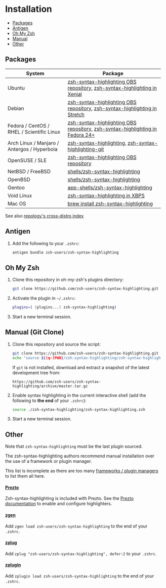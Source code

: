 # Installation

* [Packages](#packages)
* [Antigen](#antigen)
* [Oh My Zsh](#oh-my-zsh)
* [Manual](#manual-git-clone)
* [Other](#other)

## Packages

| System  | Package |
| ------------- | ------------- |
| Ubuntu | [zsh-syntax-highlighting OBS repository][obs-repository], [zsh-syntax-highlighting in Xenial][ubuntu-package] |
| Debian | [zsh-syntax-highlighting OBS repository][obs-repository], [zsh-syntax-highlighting in Stretch][debian-package] |
| Fedora / CentOS / RHEL / Scientific Linux | [zsh-syntax-highlighting OBS repository][obs-repository], [zsh-syntax-highlighting in Fedora 24+][fedora-package-alt] |
| Arch Linux / Manjaro / Antergos / Hyperbola | [zsh-syntax-highlighting][arch-package], [zsh-syntax-highlighting-git][AUR-package] |
| OpenSUSE / SLE | [zsh-syntax-highlighting OBS repository][obs-repository] |
| NetBSD / FreeBSD | [shells/zsh-syntax-highlighting][freebsd-port] |
| OpenBSD | [shells/zsh-syntax-highlighting][openbsd-port] |
| Gentoo | [app-shells/zsh-syntax-highlighting][gentoo-repository] |
| Void Linux | [zsh-syntax-highlighting in XBPS][void-package] |
| Mac OS | [brew install zsh-syntax-highlighting][brew-package] |

[arch-package]: https://www.archlinux.org/packages/zsh-syntax-highlighting
[AUR-package]: https://aur.archlinux.org/packages/zsh-syntax-highlighting-git
[brew-package]: https://github.com/Homebrew/homebrew-core/blob/master/Formula/zsh-syntax-highlighting.rb
[debian-package]: https://packages.debian.org/zsh-syntax-highlighting
[fedora-package]: https://apps.fedoraproject.org/packages/zsh-syntax-highlighting
[fedora-package-alt]: https://bodhi.fedoraproject.org/updates/?packages=zsh-syntax-highlighting
[freebsd-port]: http://www.freshports.org/textproc/zsh-syntax-highlighting/
[gentoo-repository]: https://packages.gentoo.org/packages/app-shells/zsh-syntax-highlighting
[netbsd-port]: http://cvsweb.netbsd.org/bsdweb.cgi/pkgsrc/shells/zsh-syntax-highlighting/
[obs-repository]: https://software.opensuse.org/download.html?project=shells%3Azsh-users%3Azsh-syntax-highlighting&package=zsh-syntax-highlighting
[openbsd-port]: https://cvsweb.openbsd.org/ports/shells/zsh-syntax-highlighting/
[ubuntu-package]: https://launchpad.net/ubuntu/+source/zsh-syntax-highlighting
[void-package]: https://github.com/void-linux/void-packages/tree/master/srcpkgs/zsh-syntax-highlighting

See also [repology's cross-distro index](https://repology.org/metapackage/zsh-syntax-highlighting/versions)

## Antigen

1. Add the following to your `.zshrc`:

    ```sh
    antigen bundle zsh-users/zsh-syntax-highlighting
    ```

## Oh My Zsh

1. Clone this repository in oh-my-zsh's plugins directory:

    ```zsh
    git clone https://github.com/zsh-users/zsh-syntax-highlighting.git ${ZSH_CUSTOM:-~/.oh-my-zsh/custom}/plugins/zsh-syntax-highlighting
    ```

2. Activate the plugin in `~/.zshrc`:

    ```zsh
    plugins=( [plugins...] zsh-syntax-highlighting)
    ```

3. Start a new terminal session.

## Manual (Git Clone)

1. Clone this repository and source the script:

    ```sh
    git clone https://github.com/zsh-users/zsh-syntax-highlighting.git
    echo "source ${(q-)PWD}/zsh-syntax-highlighting/zsh-syntax-highlighting.zsh" >> ${ZDOTDIR:-$HOME}/.zshrc
    ```
    
    If `git` is not installed, download and extract a snapshot of the latest development tree from:
    ```
    https://github.com/zsh-users/zsh-syntax-highlighting/archive/master.tar.gz
    ```

2. Enable syntax highlighting in the current interactive shell (add the following to **the end** of your `.zshrc`):

    ```sh
    source ./zsh-syntax-highlighting/zsh-syntax-highlighting.zsh
    ```

3. Start a new terminal session.

## Other

Note that `zsh-syntax-highlighting` must be the last plugin sourced.

The zsh-syntax-highlighting authors recommend manual installation over the use
of a framework or plugin manager.

This list is incomplete as there are too many
[frameworks / plugin managers][framework-list] to list them all here.

[framework-list]: https://github.com/unixorn/awesome-zsh-plugins#frameworks

#### [Prezto](https://github.com/sorin-ionescu/prezto)

Zsh-syntax-highlighting is included with Prezto. See the
[Prezto documentation][prezto-docs] to enable and configure highlighters.

[prezto-docs]: https://github.com/sorin-ionescu/prezto/tree/master/modules/syntax-highlighting

#### [zgen](https://github.com/tarjoilija/zgen)

Add `zgen load zsh-users/zsh-syntax-highlighting` to the end of your `.zshrc`.

#### [zplug](https://github.com/zplug/zplug)

Add `zplug "zsh-users/zsh-syntax-highlighting", defer:2` to your `.zshrc`.

#### [zplugin](https://github.com/psprint/zplugin)

Add `zplugin load zsh-users/zsh-syntax-highlighting` to the end of your
`.zshrc`.
